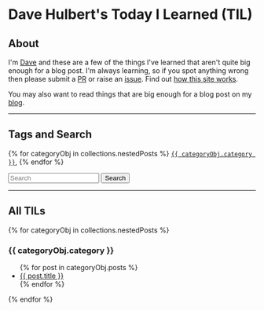 # Dave Hulbert's Today I Learned (TIL)

## About

I'm [Dave](https://dave.engineer/) and these are a few of the things
I've learned that aren't quite big enough for a blog post.
I'm always learning, so if you spot anything wrong then please submit a
[PR](https://github.com/dave1010/til/pulls) or raise an [issue](https://github.com/dave1010/til/issues).
Find out [how this site works](til/how-this-works.md).

You may also want to read things that are big enough for a blog post
on my [blog](https://blog.dave.engineer/).

---

## Tags and Search

{% for categoryObj in collections.nestedPosts %}
<a href="#cat-{{ categoryObj.category }}">`{{ categoryObj.category }}`</a>, {% endfor %}

<form action="https://github.com/search" method="get" onsubmit="this.q.value = 'repo:dave1010/til ' + this.q.value; return true;">
    <input type="hidden" name="type" value="code">
    <input type="text" name="q" placeholder="Search">
    <input type="submit" value="Search">
</form>

---

<!-- TODO: add this into README.md automatically -->

## All TILs

{% for categoryObj in collections.nestedPosts %}
  <h3 id="cat-{{ categoryObj.category }}">{{ categoryObj.category }}</h3>
  <ul>
    {% for post in categoryObj.posts %}
      <li><a href="{{ post.url }}">{{ post.title }}</a></li>{% endfor %}
  </ul>
{% endfor %}
